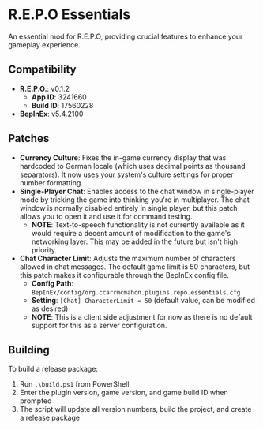 # R.E.P.O Essentials

An essential mod for R.E.P.O, providing crucial features to enhance your gameplay experience.

## Compatibility

-   **R.E.P.O.**: v0.1.2
    -   **App ID**: 3241660
    -   **Build ID**: 17560228
-   **BepInEx**: v5.4.2100

## Patches

-   **Currency Culture**: Fixes the in-game currency display that was hardcoded to German locale (which uses decimal points as thousand separators). It now uses your system's culture settings for proper number formatting.
-   **Single-Player Chat**: Enables access to the chat window in single-player mode by tricking the game into thinking you're in multiplayer. The chat window is normally disabled entirely in single player, but this patch allows you to open it and use it for command testing.
    -   **NOTE**: Text-to-speech functionality is not currently available as it would require a decent amount of modification to the game's networking layer. This may be added in the future but isn't high priority.
-   **Chat Character Limit**: Adjusts the maximum number of characters allowed in chat messages. The default game limit is 50 characters, but this patch makes it configurable through the BepInEx config file.
    -   **Config Path**: `BepInEx/config/org.ccarrmcmahon.plugins.repo.essentials.cfg`
    -   **Setting**: `[Chat] CharacterLimit = 50` (default value, can be modified as desired)
    -   **NOTE**: This is a client side adjustment for now as there is no default support for this as a server configuration.

## Building

To build a release package:

1. Run `.\build.ps1` from PowerShell
2. Enter the plugin version, game version, and game build ID when prompted
3. The script will update all version numbers, build the project, and create a release package
